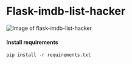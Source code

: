 # Flask-imdb-list-hacker
![Image of flask-imdb-list-hacker](https://user-images.githubusercontent.com/17126960/30597709-d1f722cc-9d25-11e7-9046-2d5d15781b50.png)

#### Install requirements
```pip install -r requirements.txt```
